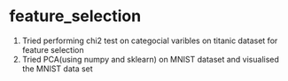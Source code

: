 # feature_selection
1. Tried performing chi2 test on categocial varibles on titanic dataset for feature selection 
2. Tried PCA(using numpy and sklearn) on MNIST dataset and visualised the MNIST data set 
